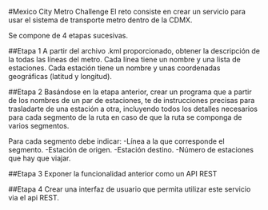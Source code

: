 #Mexico City Metro Challenge
El reto consiste en crear un servicio para usar el sistema de transporte metro dentro de la CDMX.

Se compone de 4 etapas sucesivas.

##Etapa 1
A partir del archivo .kml proporcionado, obtener la descripción de la todas las líneas del metro. Cada línea tiene un nombre y una lista de estaciones. Cada estación tiene un nombre y unas coordenadas geográficas (latitud y longitud).

##Etapa 2
Basándose en la etapa anterior, crear un programa que a partir de los nombres de un par de estaciones, te de instrucciones precisas para trasladarte de una estación a otra, incluyendo todos los detalles necesarios para cada segmento de la ruta en caso de que la ruta se componga de varios segmentos.

Para cada segmento debe indicar:
    -Línea a la que corresponde el segmento.
    -Estación de origen.
    -Estación destino.
    -Número de estaciones que hay que viajar.

##Etapa 3
Exponer la funcionalidad anterior como un API REST


##Etapa 4
Crear una interfaz de usuario que permita utilizar este servicio via el api REST.